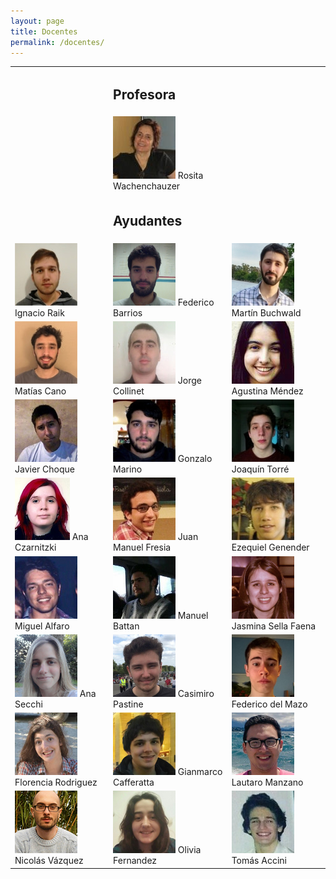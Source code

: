```yaml
---
layout: page
title: Docentes
permalink: /docentes/
---
```


<table class="table table-borderless text-center">

  <tr>
    <td class="col-md-4"></td>
    <td class="col-md-4">
      <h2>Profesora</h2>
    </td>
    <td class="col-md-4"></td>
  </tr>

  <tr>
    <td></td>
    <td>
      <img src="../assets/img/docentes/rosita.jpg" class="center-block img-rounded img-responsive">
      Rosita Wachenchauzer
    </td>
    <td></td>
  </tr>
  
  <tr>
    <td></td>
    <td>
      <h2>Ayudantes</h2>
    </td>
    <td></td>
  </tr>
  
  <tr>
    <td>
      <img src="../assets/img/docentes/nachor.jpg" class="center-block img-rounded img-responsive">
      Ignacio Raik
    </td>
    <td>
      <img src="../assets/img/docentes/fedeb.png" class="center-block img-rounded img-responsive">
      Federico Barrios
    </td>
    <td>
      <img src="../assets/img/docentes/martinb.jpg" class="center-block img-rounded img-responsive">
      Martín Buchwald
    </td>
  </tr>
  
  <tr>
    <td>
      <img src="../assets/img/docentes/matic.jpg" class="center-block img-rounded img-responsive">
      Matías Cano
    </td>
    <td>
      <img src="../assets/img/docentes/jorgec.jpg" class="center-block img-rounded img-responsive">
      Jorge Collinet
    </td>
    <td>
      <img src="../assets/img/docentes/agusm.png" class="center-block img-rounded img-responsive">
      Agustina Méndez
    </td>
  </tr>
  
  <tr>
    <td>
      <img src="../assets/img/docentes/javic.jpg" class="center-block img-rounded img-responsive">
      Javier Choque
    </td>
    <td>
      <img src="../assets/img/docentes/gonzam.jpg" class="center-block img-rounded img-responsive">
      Gonzalo Marino
    </td>
    <td>
      <img src="../assets/img/docentes/joaquint.jpg" class="center-block img-rounded img-responsive">
      Joaquín Torré
    </td>
  </tr>
  
  <tr>
    <td>
      <img src="../assets/img/docentes/anac.png" class="center-block img-rounded img-responsive">
      Ana Czarnitzki
    </td>
    <td>
      <img src="../assets/img/docentes/juanmaf.jpg" class="center-block img-rounded img-responsive">
      Juan Manuel Fresia
    </td>
    <td>
      <img src="../assets/img/docentes/ezeg.jpg" class="center-block img-rounded img-responsive">
      Ezequiel Genender
    </td>
  </tr>
  
  <tr>
    <td>
      <img src="../assets/img/docentes/miguela.png" class="center-block img-rounded img-responsive">
      Miguel Alfaro
    </td>
    <td>
      <img src="../assets/img/docentes/manub.jpg" class="center-block img-rounded img-responsive">
      Manuel Battan
    </td>
    <td>
      <img src="../assets/img/docentes/jasminasf.jpg" class="center-block img-rounded img-responsive">
      Jasmina Sella Faena
    </td>
  </tr>
  
  <tr>
    <td>
      <img src="../assets/img/docentes/anas.jpg" class="center-block img-rounded img-responsive">
      Ana Secchi
    </td>
    <td>
      <img src="../assets/img/docentes/casimirop.jpg" class="center-block img-rounded img-responsive">
      Casimiro Pastine
    </td>
    <td>
      <img src="../assets/img/docentes/fededm.jpg" class="center-block img-rounded img-responsive">
      Federico del Mazo
    </td>
  </tr>
  
  <tr>
    <td>
      <img src="../assets/img/docentes/florr.png" class="center-block img-rounded img-responsive">
      Florencia Rodriguez
    </td>
    <td>
      <img src="../assets/img/docentes/gianc.jpg" class="center-block img-rounded img-responsive">
      Gianmarco Cafferatta
    </td>
    <td>
      <img src="../assets/img/docentes/lautarom.jpg" class="center-block img-rounded img-responsive">
      Lautaro Manzano
    </td>
  </tr>
  
  <tr>
    <td>
      <img src="../assets/img/docentes/nicolasv.png" class="center-block img-rounded img-responsive">
      Nicolás Vázquez
    </td>
    <td>
      <img src="../assets/img/docentes/olif.jpg" class="center-block img-rounded img-responsive">
      Olivia Fernandez
    </td>
    <td>
      <img src="../assets/img/docentes/tomasa.jpg" class="center-block img-rounded img-responsive">
      Tomás Accini
    </td>
  </tr>

</table>
